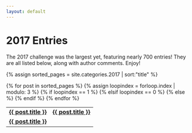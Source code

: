 ```yaml
---
layout: default
---
```


# 2017 Entries

The 2017 challenge was the largest yet, featuring nearly 700 entries! They are all listed below, along with author comments. Enjoy!

{% assign sorted_pages = site.categories.2017 | sort:"title" %}
<table>{% for post in sorted_pages %}
  {% assign loopindex = forloop.index | modulo: 3 %}
  {% if loopindex == 1 %}
    <tr><td id="entries"><strong><a href="{{ post.url }}">{{ post.title }}</a></strong></td>
  {% elsif loopindex == 0 %}
    <td id="entries"><strong><a href="{{ post.url }}">{{ post.title }}</a></strong></td></tr>
  {% else %}
    <td id="entries"><strong><a href="{{ post.url }}">{{ post.title }}</a></strong></td>
  {% endif %}
 {% endfor %}</table>
